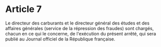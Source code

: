 # Article 7

Le directeur des carburants et le directeur général des études et des affaires générales (service de la répression des fraudes) sont chargés, chacun en ce qui le concerne, de l'exécution du présent arrêté, qui sera publié au Journal officiel de la République française.
